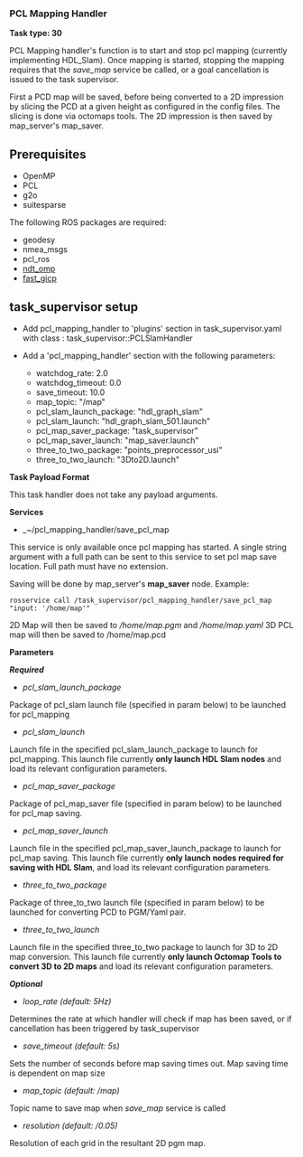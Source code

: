 ### PCL Mapping Handler
**Task type: 30**

PCL Mapping handler's function is to start and stop pcl mapping (currently implementing HDL_Slam). Once mapping is started, stopping the mapping requires that the *save_map* service be called, or a goal cancellation is issued to the task supervisor.

First a PCD map will be saved, before being converted to a 2D impression by slicing the PCD at a given height as configured in the config files. The slicing is done via octomaps tools. The 2D impression is then saved by map_server's map_saver.

## Prerequisites

- OpenMP
- PCL
- g2o
- suitesparse

The following ROS packages are required:

- geodesy
- nmea_msgs
- pcl_ros
- [ndt_omp](https://github.com/koide3/ndt_omp)
- [fast_gicp](https://github.com/SMRT-AIST/fast_gicp)

## task\_supervisor setup
* Add pcl_mapping_handler to 'plugins' section in task\_supervisor.yaml with class : task\_supervisor::PCLSlamHandler

* Add a 'pcl_mapping\_handler' section with the following parameters:
  *	watchdog_rate: 2.0
  *	watchdog_timeout: 0.0
  *	save_timeout: 10.0
  *	map_topic: "/map"
  *	pcl_slam_launch_package: "hdl_graph_slam"
  *	pcl_slam_launch: "hdl_graph_slam_501.launch"
  *	pcl_map_saver_package: "task_supervisor"
  *	pcl_map_saver_launch: "map_saver.launch"
  *	three_to_two_package: "points_preprocessor_usi"
  *	three_to_two_launch: "3Dto2D.launch"

**Task Payload Format**

This task handler does not take any payload arguments.

**Services**

* _~/pcl_mapping_handler/save_pcl_map

This service is only available once pcl mapping has started. A single string argument with a full path can be sent to this service to set pcl map save location. Full path must have no extension.

Saving will be done by map_server's **map_saver** node. Example:

	rosservice call /task_supervisor/pcl_mapping_handler/save_pcl_map "input: '/home/map'"

2D Map will then be saved to */home/map.pgm* and */home/map.yaml*
3D PCL map will then be saved to /home/map.pcd

**Parameters**

***Required***

* *pcl_slam_launch_package*

Package of pcl_slam launch file (specified in param below) to be launched for pcl_mapping

* *pcl_slam_launch*

Launch file in the specified pcl_slam_launch_package to launch for pcl_mapping. This launch file currently **only launch HDL Slam nodes** and load its relevant configuration parameters.

* *pcl_map_saver_package*

Package of pcl_map_saver file (specified in param below) to be launched for pcl_map saving.

* *pcl_map_saver_launch*

Launch file in the specified pcl_map_saver_launch_package to launch for pcl_map saving. This launch file currently **only launch nodes required for saving with HDL Slam**, and load its relevant configuration parameters.

* *three_to_two_package*

Package of three_to_two launch file (specified in param below) to be launched for converting PCD to PGM/Yaml pair.

* *three_to_two_launch*

Launch file in the specified three_to_two package to launch for 3D to 2D map conversion. This launch file currently **only launch Octomap Tools to convert 3D to 2D maps** and load its relevant configuration parameters.

***Optional***

* *loop_rate (default: 5Hz)*

Determines the rate at which handler will check if map has been saved, or if cancellation has been triggered by task_supervisor

* *save_timeout (default: 5s)*

Sets the number of seconds before map saving times out. Map saving time is dependent on map size

* *map_topic (default: /map)*

Topic name to save map when *save_map* service is called

* *resolution (default: /0.05)*

Resolution of each grid in the resultant 2D pgm map.
